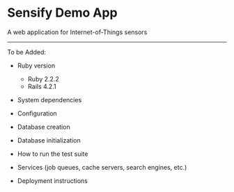 # Sensify Demo App

A web application for Internet-of-Things sensors

---

To be Added:

* Ruby version
    * Ruby 2.2.2
    * Rails 4.2.1

* System dependencies

* Configuration

* Database creation

* Database initialization

* How to run the test suite

* Services (job queues, cache servers, search engines, etc.)

* Deployment instructions
